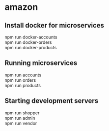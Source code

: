 # amazon


## Install docker for microservices
npm run docker-accounts  
npm run docker-orders  
npm run docker-products  

## Running microservices  
npm run accounts  
npm run orders  
npm run products  


## Starting development servers
npm run shopper  
npm run admin  
npm run vendor  
